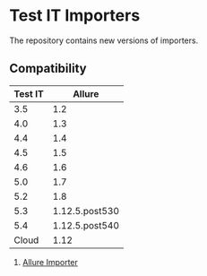 # Test IT Importers
The repository contains new versions of importers.

## Compatibility

| Test IT | Allure         |
|---------|----------------|
| 3.5     | 1.2            |
| 4.0     | 1.3            |
| 4.4     | 1.4            |
| 4.5     | 1.5            |
| 4.6     | 1.6            |
| 5.0     | 1.7            |
| 5.2     | 1.8            |
| 5.3     | 1.12.5.post530 |
| 5.4     | 1.12.5.post540 |
| Cloud   | 1.12           |

 1. [Allure Importer](https://github.com/testit-tms/importers/tree/main/testit-importer-allure)
